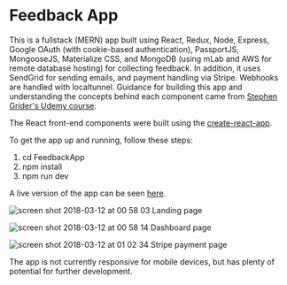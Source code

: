 # Feedback App

This is a fullstack (MERN) app built using React, Redux, Node, Express, Google OAuth (with cookie-based authentication), PassportJS, MongooseJS, Materialize CSS, and MongoDB (using mLab and AWS for remote database hosting) for collecting feedback. In addition, it uses SendGrid for sending emails, and payment handling via Stripe. Webhooks are handled with localtunnel. Guidance for building this app and understanding the concepts behind each component came from [Stephen Grider's Udemy course](https://www.udemy.com/node-with-react-fullstack-web-development).

The React front-end components were built using the [create-react-app](https://github.com/facebook/create-react-app).

To get the app up and running, follow these steps:

1) cd FeedbackApp
2) npm install
3) npm run dev

A live version of the app can be seen [here](http://nameless-retreat-85346.herokuapp.com/).


![screen shot 2018-03-12 at 00 58 03](https://user-images.githubusercontent.com/25869284/37261021-eb7cbf92-2590-11e8-947e-d82c6f061246.png)
Landing page


![screen shot 2018-03-12 at 00 58 14](https://user-images.githubusercontent.com/25869284/37261032-f8f4f77a-2590-11e8-92e7-8f571f6fe9c6.png)
Dashboard page


![screen shot 2018-03-12 at 01 02 34](https://user-images.githubusercontent.com/25869284/37261048-176be5ec-2591-11e8-8e5d-0254dd2d74b0.png)
Stripe payment page

The app is not currently responsive for mobile devices, but has plenty of potential for further development.